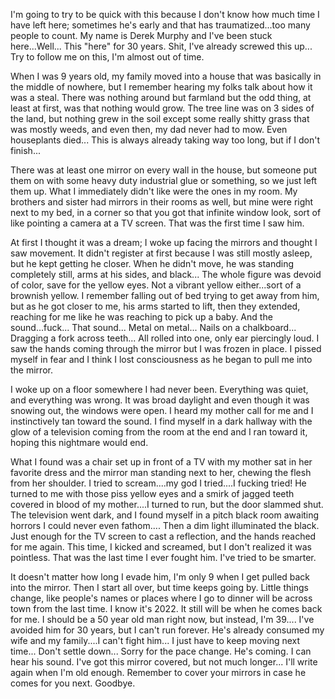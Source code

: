 I'm going to try to be quick with this because I don't know how much time I have left here; sometimes he's early and that has traumatized...too many people to count. My name is Derek Murphy and I've been stuck here...Well... This "here" for 30 years. Shit, I've already screwed this up... Try to follow me on this, I'm almost out of time.

When I was 9 years old, my family moved into a house that was basically in the middle of nowhere, but I remember hearing my folks talk about how it was a steal. There was nothing around but farmland but the odd thing, at least at first, was that nothing would grow. The tree line was on 3 sides of the land, but nothing grew in the soil except some really shitty grass that was mostly weeds, and even then, my dad never had to mow. Even houseplants died... This is always already taking way too long, but if I don't finish...


There was at least one mirror on every wall in the house, but someone put them on with some heavy duty industrial glue or something, so we just left them up. What I immediately didn't like were the ones in my room. My brothers and sister had mirrors in their rooms as well, but mine were right next to my bed, in a corner so that you got that infinite window look, sort of like pointing a camera at a TV screen. That was the first time I saw him.

At first I thought it was a dream; I woke up facing the mirrors and thought I saw movement. It didn't register at first because I was still mostly asleep, but he kept getting he closer. When he didn't move, he was standing completely still, arms at his sides, and black... The whole figure was devoid of color, save for the yellow eyes. Not a vibrant yellow either...sort of a brownish yellow. I remember falling out of bed trying to get away from him, but as he got closer to me, his arms started to lift, then they extended, reaching for me like he was reaching to pick up a baby. And the sound...fuck... That sound... Metal on metal... Nails on a chalkboard... Dragging a fork across teeth... All rolled into one, only ear piercingly loud. I saw the hands coming through the mirror but I was frozen in place. I pissed myself in fear and I think I lost consciousness as he began to pull me into the mirror.

I woke up on a floor somewhere I had never been. Everything was quiet, and everything was wrong. It was broad daylight and even though it was snowing out, the windows were open. I heard my mother call for me and I instinctively tan toward the sound. I find myself in a dark hallway with the glow of a television coming from the room at the end and I ran toward it, hoping this nightmare would end. 

What I found was a chair set up in front of a TV with my mother sat in her favorite dress and the mirror man standing next to her, chewing the flesh from her shoulder. I tried to scream....my god I tried....I fucking tried! He turned to me with those piss yellow eyes and a smirk of jagged teeth covered in blood of my mother....I turned to run, but the door slammed shut. The television went dark, and I found myself in a pitch black room awaiting horrors I could never even fathom.... Then a dim light illuminated the black. Just enough for the TV screen to cast a reflection, and the hands reached for me again. This time, I kicked and screamed, but I don't realized it was pointless. That was the last time I ever fought him. I've tried to be smarter.

It doesn't matter how long I evade him, I'm only 9 when I get pulled back into the mirror. Then I start all over, but time keeps going by. Little things change, like people's names or places where I go to dinner will be across town from the last time. I know it's 2022. It still will be when he comes back for me. I should be a 50 year old man right now, but instead, I'm 39.... I've avoided him for 30 years, but I can't run forever. He's already consumed my wife and my family....I can't fight him... I just have to keep moving next time... Don't settle down... Sorry for the pace change. He's coming. I can hear his sound. I've got this mirror covered, but not much longer... I'll write again when I'm old enough. Remember to cover your mirrors in case he comes for you next. Goodbye.